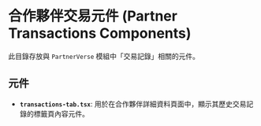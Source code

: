 # 合作夥伴交易元件 (Partner Transactions Components)

此目錄存放與 `PartnerVerse` 模組中「交易記錄」相關的元件。

## 元件

- **`transactions-tab.tsx`**: 用於在合作夥伴詳細資料頁面中，顯示其歷史交易記錄的標籤頁內容元件。
